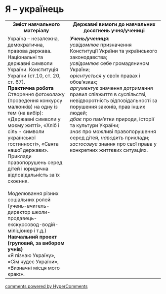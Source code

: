 <div id="hypercomments_widget" class="js-hypercomments-widget invisible"></div>

Я – українець
=============================================
<table>
  <tr>
    <td width="40%" align="center"><b>Зміст навчального матеріалу<b></td>
    <td width="60%" align="center"><b>Державні вимоги до навчальних досягнень учня/учениці</b></td>
  </tr>
  <tr>
    <td width="40%" style="vertical-align:top !important;">
    Україна – незалежна, демократична, правова держава.<br>
Національні та державні символи України. Конституція України (ст.10, ст. 20, ст. 67).<br>
    <b>Практична робота</b><br>
    Створення фотоколажу (проведення конкурсу малюнків) на одну із тем (на вибір):  «Державні символи у моєму житті», «Хліб і сіль - символи української гостинності», «Свята нашої держави».<br>
    Приклади правопорушень серед дітей і юридична відповідальність за їх скоєння.<br>
    <br>
    Моделювання різних соціальних ролей (учень-вчитель-директор школи-продавець-екскурсовод-водій-міліціонер і т.д.)<br>
    <b>Навчальний проект (груповий, за вибором учнів)</b><br>
    «Я пізнаю Україну», «Сім чудес України», «Визначні місця мого краю».
    </td>
    <td width="60%" style="vertical-align:top !important;">
    <i><b>Учень/учениця:</b></i><br>
<i>усвідомлює</i> призначення Конституції України та українського законодавства;<br>
<i>усвідомлює</i> себе громадянином України;<br>
<i>орієнтується</i> у своїх правах і обов’язках; <br>
<i>аргументує</i> значення дотримання правил співжиття в суспільстві, невідворотність відповідальності за порушення законів, прав інших людей;<br>
<i>дбає</i> про пам’ятки природи, історії та культури України;<br>
<i>знає</i> про можливі правопорушення серед дітей, <i>наводить</i> приклади;<br>
<i>застосовує</i> знання про свої права у конкретних життєвих ситуаціях.<br>
</td>
  </tr>
</table>

<div class="js-hypercomments-container">
<a href="http://hypercomments.com" class="hc-link" title="comments widget">comments powered by HyperComments</a>
</div>